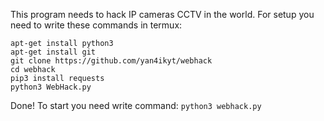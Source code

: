 This program needs to hack IP cameras CCTV in the world.
For setup you need to write these commands in termux:
```
apt-get install python3
apt-get install git
git clone https://github.com/yan4ikyt/webhack
cd webhack
pip3 install requests
python3 WebHack.py
```

Done!
To start you need write command: `python3 webhack.py`

